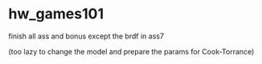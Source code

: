 # hw_games101
finish all ass and bonus except the brdf in ass7

(too lazy to change the model and prepare the params for Cook-Torrance)